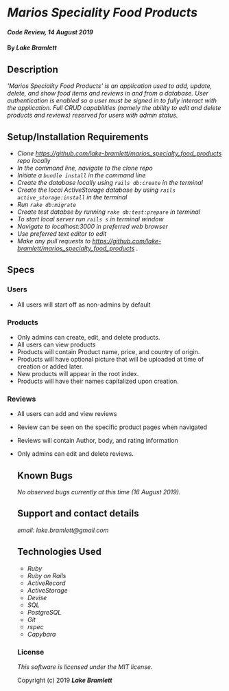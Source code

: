 # _Marios Speciality Food Products_

#### _Code Review, 14 August 2019_

#### By _**Lake Bramlett**_

## Description

_'Marios Speciality Food Products' is an application used to add, update, delete, and show food items and reviews in and from a database. User authentication is enabled so a user must be signed in to fully interact with the application. Full CRUD capabilities (namely the ability to edit and delete products and reviews) reserved for users with admin status._

## Setup/Installation Requirements

* _Clone https://github.com/lake-bramlett/marios_specialty_food_products repo locally_
* _In the command line, navigate to the clone repo_
* _Initiate a `bundle install` in the command line_
* _Create the database locally using `rails db:create` in the terminal_
* _Create the local ActiveStorage database by using `rails active_storage:install` in the terminal_
* _Run `rake db:migrate`_
* _Create test databse by running `rake db:test:prepare` in terminal_
* _To start local server run `rails s` in terminal window_
* _Navigate to localhost:3000 in preferred web browser_
* _Use preferred text editor to edit_
* _Make any pull requests to https://github.com/lake-bramlett/marios_specialty_food_products ._

## Specs

### Users
* All users will start off as non-admins by default

### Products
* Only admins can create, edit, and delete products.
* All users can view products
* Products will contain Product name, price, and country of origin.
* Products will have optional picture that will be uploaded at time of creation or added later.
* New products will appear in the root index.
* Products will have their names capitalized upon creation.

### Reviews
* All users can add and view reviews
* Review can be seen on the specific product pages when navigated
* Reviews will contain Author, body, and rating information
* Only admins can edit and delete reviews.


  ## Known Bugs

  _No observed bugs currently at this time (16 August 2019)._

  ## Support and contact details

  _email: lake.bramlett@gmail.com_

  ## Technologies Used


  * _Ruby_
  * _Ruby on Rails_
  * _ActiveRecord_
  * _ActiveStorage_
  * _Devise_
  * _SQL_
  * _PostgreSQL_
  * _Git_
  * _rspec_
  * _Capybara_


  ### License

  *This software is licensed under the MIT license.*

  Copyright (c) 2019 **_Lake Bramlett_**
